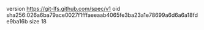 version https://git-lfs.github.com/spec/v1
oid sha256:026a6ba79ace0027f1fffaeeaab4065fe3ba23a1e78699a6d6a6a18fde9ba16b
size 18
